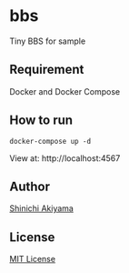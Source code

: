 bbs
===

Tiny BBS for sample

Requirement
-----------

Docker and Docker Compose

How to run
----------

```console
docker-compose up -d
```

View at: http://localhost:4567

Author
------

[Shinichi Akiyama](https://github.com/shakiyam)

License
-------

[MIT License](http://www.opensource.org/licenses/mit-license.php)

